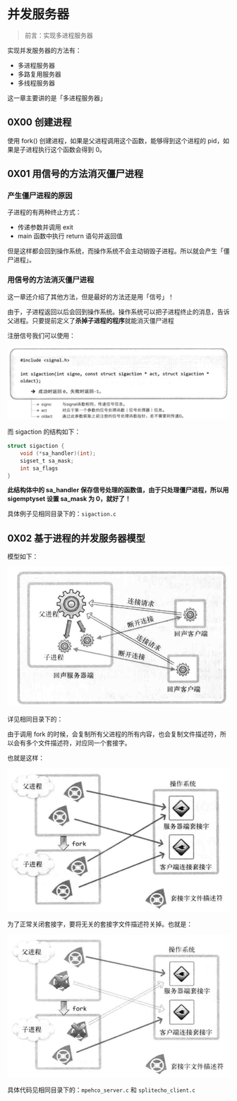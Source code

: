 # 并发服务器





> 前言：实现多进程服务器



实现并发服务器的方法有：



+ 多进程服务器
+ 多路复用服务器
+ 多线程服务器



这一章主要讲的是「多进程服务器」



## 0X00 创建进程



使用 fork() 创建进程，如果是父进程调用这个函数，能够得到这个进程的 pid，如果是子进程执行这个函数会得到 0。





## 0X01 用信号的方法消灭僵尸进程



### 产生僵尸进程的原因



子进程的有两种终止方式：



+ 传递参数并调用 exit
+ main 函数中执行 return 语句并返回值



但是这样都会回到操作系统，而操作系统不会主动销毁子进程。所以就会产生「僵尸进程」。



### 用信号的方法消灭僵尸进程



这一章还介绍了其他方法，但是最好的方法还是用「信号」！



由于，子进程返回以后会回到操作系统。操作系统可以把子进程终止的消息，告诉父进程。只要提前定义了**杀掉子进程的程序**就能消灭僵尸进程





注册信号我们可以使用：



![](../images/ch10_1.png)

而 sigaction 的结构如下：



```c
struct sigaction {
    void (*sa_handler)(int);
    sigset_t sa_mask;
    int sa_flags
}
```



**此结构体中的 sa_handler 保存信号处理的函数值，由于只处理僵尸进程，所以用 sigemptyset 设置 sa_mask 为 0，就好了！**



具体例子见相同目录下的：`sigaction.c`



## 0X02 基于进程的并发服务器模型



模型如下：



![](../images/ch10_3.png)



详见相同目录下的：



由于调用 fork 的时候，会复制所有父进程的所有内容，也会复制文件描述符，所以会有多个文件描述符，对应同一个套接字。



也就是这样：



![](../images/ch10_4.png)



为了正常关闭套接字，要将无关的套接字文件描述符关掉。也就是：



![](../images/ch10_5.png)



具体代码见相同目录下的：`mpehco_server.c` 和 `splitecho_client.c`











